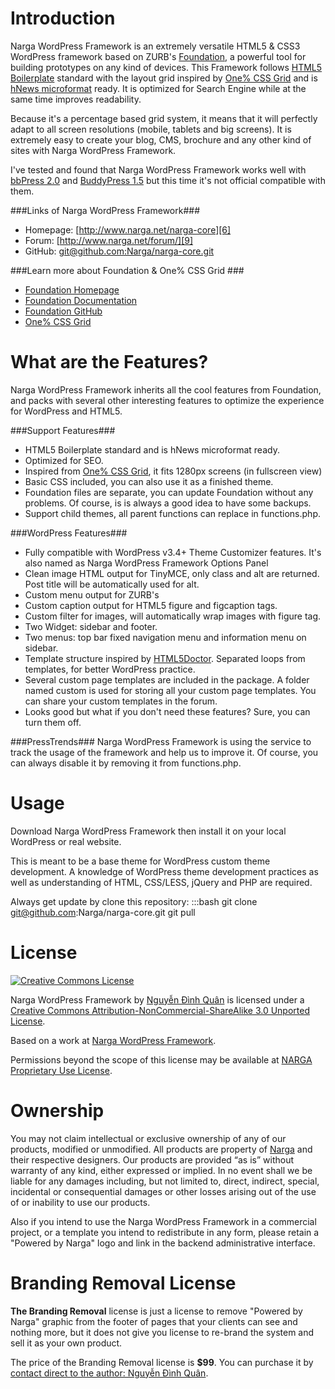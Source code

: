 Introduction
====================
Narga WordPress Framework is an extremely versatile HTML5 & CSS3 WordPress framework based on ZURB's [Foundation](http://foundation.zurb.com), a powerful tool for building prototypes on any kind of devices. This Framework follows [HTML5 Boilerplate](http://html5boilerplate.com) standard with the layout grid inspired by [One% CSS Grid](http://onepcssgrid.mattimling.com) and is [hNews microformat](https://www.readability.com/publishers/guidelines) ready. It is optimized for Search Engine while at the same time improves readability.

Because it's a percentage based grid system, it means that it will perfectly adapt to all screen resolutions (mobile, tablets and big screens). It is extremely easy to create your blog, CMS, brochure and any other kind of sites with Narga WordPress Framework.

I've tested and found that Narga WordPress Framework works well with [bbPress 2.0](http://bbpress.org/) and [BuddyPress 1.5](http://buddypress.org/) but this time it's not official compatible with them.

###Links of Narga WordPress Framework###
* Homepage:         [http://www.narga.net/narga-core][6]
* Forum:            [http://www.narga.net/forum/][9]
* GitHub:        [git@github.com:Narga/narga-core.git][8]

###Learn more about Foundation & One% CSS Grid ###
* [Foundation Homepage](http://foundation.zurb.com)
* [Foundation Documentation](http://foundation.zurb.com/docs)
* [Foundation GitHub](https://github.com/zurb/foundation)
* [One% CSS Grid](http://onepcssgrid.mattimling.com)

What are the Features?
======================
Narga WordPress Framework inherits all the cool features from Foundation, and packs with several other interesting features to optimize the experience for WordPress and HTML5. 

###Support Features###
* HTML5 Boilerplate standard and is hNews microformat ready.
* Optimized for SEO.
* Inspired from [One% CSS Grid](http://onepcssgrid.mattimling.com), it fits 1280px screens (in fullscreen view)
* Basic CSS included, you can also use it as a finished theme.
* Foundation files are separate, you can update Foundation without any problems. Of course, is is always a good idea to have some backups.
* Support child themes, all parent functions can replace in functions.php.

###WordPress Features###
* Fully compatible with WordPress v3.4+ Theme Customizer features. It's also named as Narga WordPress Framework Options Panel
* Clean image HTML output for TinyMCE, only class and alt are returned. Post title will be automatically used for alt.
* Custom menu output for ZURB's
* Custom caption output for HTML5 figure and figcaption tags.
* Custom filter for images, will automatically wrap images with figure tag.
* Two Widget: sidebar and footer.
* Two menus: top bar fixed navigation menu and information menu on sidebar.
* Template structure inspired by [HTML5Doctor](http://html5doctor.com/). Separated loops from templates, for better WordPress practice.
* Several custom page templates are included in the package. A folder named custom is used for storing all your custom page templates. You can share your custom templates in the forum.
* Looks good but what if you don't need these features? Sure, you can turn them off.

###PressTrends###
Narga WordPress Framework is using the service to track the usage of the framework and help us to improve it. Of course, you can always disable it by removing it from functions.php.

Usage
=====
Download Narga WordPress Framework then install it on your local WordPress or real website.

This is meant to be a base theme for WordPress custom theme development. A knowledge of WordPress theme development practices as well as understanding of HTML, CSS/LESS, jQuery and PHP are required.

Always get update by clone this repository:
    :::bash
    git clone git@github.com:Narga/narga-core.git
    git pull

License
=======
[![Creative Commons License][4]][1] 

Narga WordPress Framework by [Nguyễn Đình Quân][2] is licensed under a [Creative Commons Attribution-NonCommercial-ShareAlike 3.0 Unported License][3].

Based on a work at [Narga WordPress Framework][6].

Permissions beyond the scope of this license may be available at [NARGA Proprietary Use License][7].

Ownership
=========
You may not claim intellectual or exclusive ownership of any of our products, modified or unmodified. All products are property of [Narga][2] and their respective designers. Our products are provided “as is” without warranty of any kind, either expressed or implied. In no event shall we be liable for any damages including, but not limited to, direct, indirect, special, incidental or consequential damages or other losses arising out of the use of or inability to use our products.

Also if you intend to use the Narga WordPress Framework in a commercial project, or a template you intend to redistribute in any form, please retain a "Powered by Narga" logo and link in the backend administrative interface.

Branding Removal License
========================
**The Branding Removal** license is just a license to remove "Powered by Narga" graphic from the footer of pages that your clients can see and nothing more, but it does not give you license to re-brand the system and sell it as your own product.

The price of the Branding Removal license is **$99**. You can purchase it by [contact direct to the author: Nguyễn Đình Quân][5].


 [1]: http://creativecommons.org/licenses/by-nc-sa/3.0/deed.en_US
 [2]: http://www.narga.net/
 [3]: http://creativecommons.org/licenses/by-nc-sa/3.0/deed.en_US
 [4]: http://i.creativecommons.org/l/by-nc-sa/3.0/88x31.png
 [5]: http://www.narga.net/contact/
 [6]: http://www.narga.net/narga-core
 [7]: http://www.narga.net/license
 [8]: https://github.com/Narga/narga-core
 [9]: http://www.narga.net/forum/

